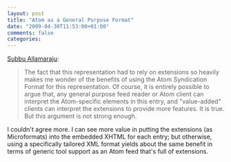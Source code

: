 ```yaml
---
layout: post
title: "Atom as a General Purpose Format"
date: "2009-04-30T11:53:00+01:00"
comments: false
categories: 
---
```


<p><a href="http://www.subbu.org/blog/2009/04/atom-as-a-general-purpose-format">Subbu Allamaraju</a>:</p>

<blockquote>
<p>The fact that this representation had to rely on extensions so heavily makes me wonder of the benefits of using the Atom Syndication Format for this representation. Of course, it is entirely possible to argue that, any general purpose feed reader or Atom client can interpret the Atom-specific elements in this entry, and "value-added" clients can interpret the extensions to provide more features. It is true. But this argument is not strong enough.</p>
</blockquote>

<p>I couldn't agree more. I can see more value in putting the extensions (as Microformats) into the embedded XHTML for each entry; but otherwise, using a specifically tailored XML format yields about the same benefit in terms of generic tool support as an Atom feed that's full of extensions.</p>


